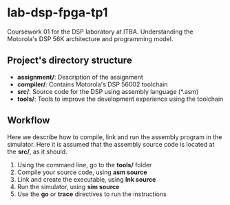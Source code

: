 # lab-dsp-fpga-tp1
Coursework 01 for the DSP laboratory at ITBA. Understanding the Motorola's DSP 56K architecture and programming model.

## Project's directory structure
* **assignment/**: Description of the assignment
* **compiler/**: Contains Motorola's DSP 56002 toolchain
* **src/**: Source code for the DSP using assembly language (*.asm)
* **tools/**: Tools to improve the development experience using the toolchain

## Workflow
Here we describe how to compile, link and run the assembly program in the simulator. Here it is assumed that the assembly source code is located at the **src/**, as it should.
1. Using the command line, go to the **tools/** folder
2. Compile your source code, using **asm source**
3. Link and create the executable, using **lnk source**
4. Run the simulator, using **sim source**
5. Use the **go** or **trace** directives to run the instructions
